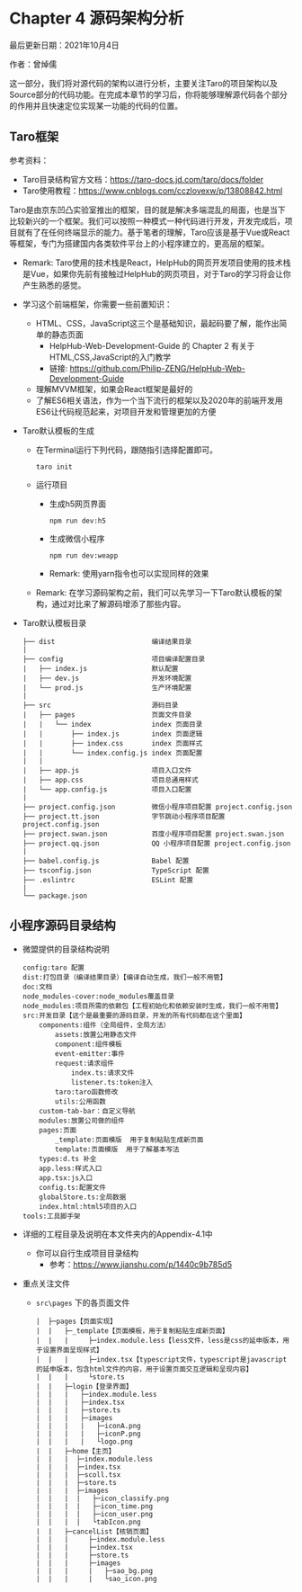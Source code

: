 # Chapter 4 源码架构分析

最后更新日期：2021年10月4日

作者：曾焯儒



这一部分，我们将对源代码的架构以进行分析，主要关注Taro的项目架构以及Source部分的代码功能。在完成本章节的学习后，你将能够理解源代码各个部分的作用并且快速定位实现某一功能的代码的位置。



## Taro框架

参考资料：

- Taro目录结构官方文档：https://taro-docs.jd.com/taro/docs/folder
- Taro使用教程：https://www.cnblogs.com/cczlovexw/p/13808842.html



Taro是由京东凹凸实验室推出的框架，目的就是解决多端混乱的局面，也是当下比较新兴的一个框架。我们可以按照一种模式一种代码进行开发，开发完成后，项目就有了在任何终端显示的能力。基于笔者的理解，Taro应该是基于Vue或React等框架，专门为搭建国内各类软件平台上的小程序建立的，更高层的框架。

- Remark: Taro使用的技术栈是React，HelpHub的网页开发项目使用的技术栈是Vue，如果你先前有接触过HelpHub的网页项目，对于Taro的学习将会让你产生熟悉的感觉。

- 学习这个前端框架，你需要一些前置知识：
  - HTML、CSS，JavaScript这三个是基础知识，最起码要了解，能作出简单的静态页面
    - HelpHub-Web-Development-Guide 的 Chapter 2 有关于HTML,CSS,JavaScript的入门教学
    - 链接: https://github.com/Philip-ZENG/HelpHub-Web-Development-Guide
  - 理解MVVM框架，如果会React框架是最好的
  - 了解ES6相关语法，作为一个当下流行的框架以及2020年的前端开发用ES6让代码规范起来，对项目开发和管理更加的方便

- Taro默认模板的生成

  - 在Terminal运行下列代码，跟随指引选择配置即可。

    ```
    taro init
    ```

  - 运行项目

    - 生成h5网页界面

      ```
      npm run dev:h5
      ```

    - 生成微信小程序

      ```
      npm run dev:weapp
      ```

    - Remark: 使用yarn指令也可以实现同样的效果

  - Remark: 在学习源码架构之前，我们可以先学习一下Taro默认模板的架构，通过对比来了解源码增添了那些内容。

- Taro默认模板目录

  ```
  ├── dist                        编译结果目录
  |
  ├── config                      项目编译配置目录
  |   ├── index.js                默认配置
  |   ├── dev.js                  开发环境配置
  |   └── prod.js                 生产环境配置
  |
  ├── src                         源码目录
  |   ├── pages                   页面文件目录
  |   |   └── index               index 页面目录
  |   |       ├── index.js        index 页面逻辑
  |   |       ├── index.css       index 页面样式
  |   |       └── index.config.js index 页面配置
  |   |
  |   ├── app.js                  项目入口文件
  |   ├── app.css                 项目总通用样式
  |   └── app.config.js           项目入口配置
  |
  ├── project.config.json         微信小程序项目配置 project.config.json
  ├── project.tt.json             字节跳动小程序项目配置 project.config.json
  ├── project.swan.json           百度小程序项目配置 project.swan.json
  ├── project.qq.json             QQ 小程序项目配置 project.config.json
  |
  ├── babel.config.js             Babel 配置
  ├── tsconfig.json               TypeScript 配置
  ├── .eslintrc                   ESLint 配置
  |
  └── package.json
  ```

  

## 小程序源码目录结构

- 微盟提供的目录结构说明

  ```
  config:taro 配置
  dist:打包目录（编译结果目录）【编译自动生成，我们一般不用管】
  doc:文档
  node_modules-cover:node_modules覆盖目录
  node_modules:项目所需的依赖包【工程初始化和依赖安装时生成，我们一般不用管】
  src:开发目录【这个是最重要的源码目录，开发的所有代码都在这个里面】
      components:组件（全局组件，全局方法）
          assets:放置公用静态文件  
          component:组件模板  
          event-emitter:事件  
          request:请求组件  
              index.ts:请求文件  
              listener.ts:token注入  
          taro:taro函数修改  
          utils:公用函数  
      custom-tab-bar：自定义导航
      modules:放置公司做的组件
      pages:页面
          _template:页面模版  用于复制粘贴生成新页面
          template:页面模版  用于了解基本写法
      types:d.ts 补全
      app.less:样式入口  
      app.tsx:js入口  
      config.ts:配置文件  
      globalStore.ts:全局数据
      index.html:html5项目的入口
  tools:工具脚手架
  ```

- 详细的工程目录及说明在本文件夹内的Appendix-4.1中
  - 你可以自行生成项目目录结构
    - 参考：https://www.jianshu.com/p/1440c9b785d5

- 重点关注文件

  - `src\pages`  下的各页面文件

    ```
    |  ├─pages【页面实现】
    |  |   ├─_template【页面模板，用于复制粘贴生成新页面】
    |  |   |     ├─index.module.less【less文件，less是css的延申版本，用于设置界面呈现样式】
    |  |   |     ├─index.tsx【typescript文件，typescript是javascript的延申版本，包含html文件的内容，用于设置页面交互逻辑和呈现内容】
    |  |   |     └store.ts
    |  |   ├─login【登录界面】
    |  |   |   ├─index.module.less
    |  |   |   ├─index.tsx
    |  |   |   ├─store.ts
    |  |   |   ├─images
    |  |   |   |   ├─iconA.png
    |  |   |   |   ├─iconP.png
    |  |   |   |   └logo.png
    |  |   ├─home【主页】
    |  |   |  ├─index.module.less
    |  |   |  ├─index.tsx
    |  |   |  ├─scoll.tsx
    |  |   |  ├─store.ts
    |  |   |  ├─images
    |  |   |  |   ├─icon_classify.png
    |  |   |  |   ├─icon_time.png
    |  |   |  |   ├─icon_user.png
    |  |   |  |   └tabIcon.png
    |  |   ├─cancelList【核销页面】
    |  |   |     ├─index.module.less
    |  |   |     ├─index.tsx
    |  |   |     ├─store.ts
    |  |   |     ├─images
    |  |   |     |   ├─sao_bg.png
    |  |   |     |   └sao_icon.png
    ```

    
